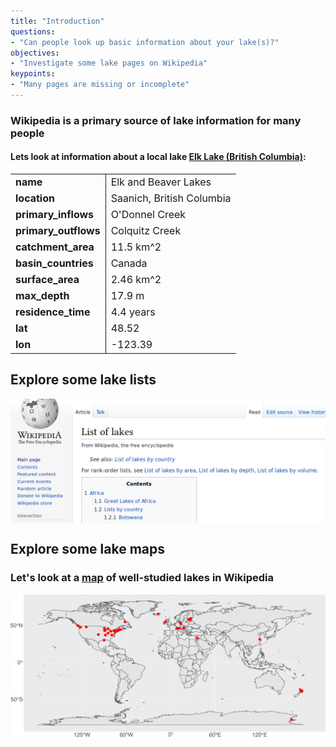 ```yaml
---
title: "Introduction"
questions:
- "Can people look up basic information about your lake(s)?"
objectives:
- "Investigate some lake pages on Wikipedia"
keypoints:
- "Many pages are missing or incomplete"
---
```




### Wikipedia is a primary source of lake information for many people

#### Lets look at information about a local lake [Elk Lake (British Columbia)](https://en.wikipedia.org/wiki/Elk_Lake_(British_Columbia)):



<table class="table" style="font-size: 16px; margin-left: auto; margin-right: auto;">
<tbody>
  <tr>
   <td style="text-align:left;font-weight: bold;border-right:1px solid;"> name </td>
   <td style="text-align:left;"> Elk and Beaver Lakes </td>
  </tr>
  <tr>
   <td style="text-align:left;font-weight: bold;border-right:1px solid;"> location </td>
   <td style="text-align:left;"> Saanich, British Columbia </td>
  </tr>
  <tr>
   <td style="text-align:left;font-weight: bold;border-right:1px solid;"> primary_inflows </td>
   <td style="text-align:left;"> O'Donnel Creek </td>
  </tr>
  <tr>
   <td style="text-align:left;font-weight: bold;border-right:1px solid;"> primary_outflows </td>
   <td style="text-align:left;"> Colquitz Creek </td>
  </tr>
  <tr>
   <td style="text-align:left;font-weight: bold;border-right:1px solid;"> catchment_area </td>
   <td style="text-align:left;"> 11.5 km^2 </td>
  </tr>
  <tr>
   <td style="text-align:left;font-weight: bold;border-right:1px solid;"> basin_countries </td>
   <td style="text-align:left;"> Canada </td>
  </tr>
  <tr>
   <td style="text-align:left;font-weight: bold;border-right:1px solid;"> surface_area </td>
   <td style="text-align:left;"> 2.46 km^2 </td>
  </tr>
  <tr>
   <td style="text-align:left;font-weight: bold;border-right:1px solid;"> max_depth </td>
   <td style="text-align:left;"> 17.9 m </td>
  </tr>
  <tr>
   <td style="text-align:left;font-weight: bold;border-right:1px solid;"> residence_time </td>
   <td style="text-align:left;"> 4.4 years </td>
  </tr>
  <tr>
   <td style="text-align:left;font-weight: bold;border-right:1px solid;"> lat </td>
   <td style="text-align:left;"> 48.52 </td>
  </tr>
  <tr>
   <td style="text-align:left;font-weight: bold;border-right:1px solid;"> lon </td>
   <td style="text-align:left;"> -123.39 </td>
  </tr>
</tbody>
</table>

## Explore some lake lists

<img src="../fig/wiki_lake_list.png" title="plot of chunk unnamed-chunk-1" alt="plot of chunk unnamed-chunk-1" style="display: block; margin: auto;" />

## Explore some lake maps

### Let's look at a [map](https://gist.github.com/jsta/e486f337be6d5bcdb3aeb1335959de52) of well-studied lakes in Wikipedia

<img src="../fig/gleon_map.png" title="plot of chunk map" alt="plot of chunk map" style="display: block; margin: auto;" />
